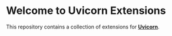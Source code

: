 # Welcome to Uvicorn Extensions

This repository contains a collection of extensions for **[Uvicorn]**.

[Uvicorn]: https://www.uvicorn.org
